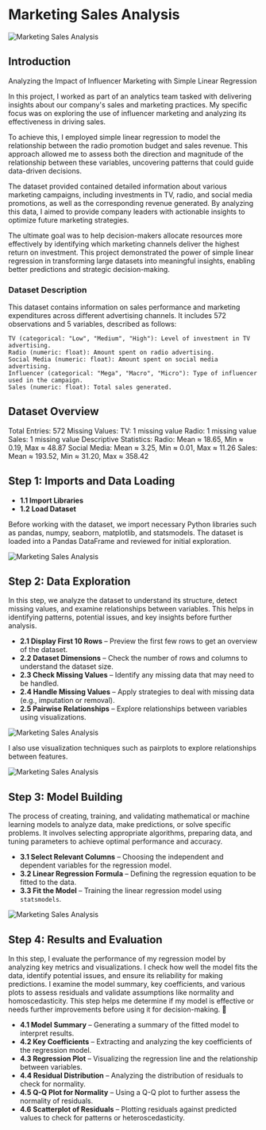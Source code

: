 # Marketing Sales Analysis

![Marketing Sales Analysis](data-analysis-intro.png) 



## Introduction

Analyzing the Impact of Influencer Marketing with Simple Linear Regression

In this project, I worked as part of an analytics team tasked with delivering insights about our company's sales and marketing practices. My specific focus was on exploring the use of influencer marketing and analyzing its effectiveness in driving sales.

To achieve this, I employed simple linear regression to model the relationship between the radio promotion budget and sales revenue. This approach allowed me to assess both the direction and magnitude of the relationship between these variables, uncovering patterns that could guide data-driven decisions.

The dataset provided contained detailed information about various marketing campaigns, including investments in TV, radio, and social media promotions, as well as the corresponding revenue generated. By analyzing this data, I aimed to provide company leaders with actionable insights to optimize future marketing strategies.

The ultimate goal was to help decision-makers allocate resources more effectively by identifying which marketing channels deliver the highest return on investment. This project demonstrated the power of simple linear regression in transforming large datasets into meaningful insights, enabling better predictions and strategic decision-making. 



### Dataset Description 

This dataset contains information on sales performance and marketing expenditures across different advertising channels. It includes 572 observations and 5 variables, described as follows:

    TV (categorical: "Low", "Medium", "High"): Level of investment in TV advertising.
    Radio (numeric: float): Amount spent on radio advertising.
    Social Media (numeric: float): Amount spent on social media advertising.
    Influencer (categorical: "Mega", "Macro", "Micro"): Type of influencer used in the campaign.
    Sales (numeric: float): Total sales generated. 

##  Dataset Overview 

   Total Entries: 572
    Missing Values:
        TV: 1 missing value
        Radio: 1 missing value
        Sales: 1 missing value
    Descriptive Statistics:
        Radio: Mean ≈ 18.65, Min ≈ 0.19, Max ≈ 48.87
        Social Media: Mean ≈ 3.25, Min ≈ 0.01, Max ≈ 11.26
        Sales: Mean ≈ 193.52, Min ≈ 31.20, Max ≈ 358.42 


## Step 1: Imports and Data Loading  

- **1.1 Import Libraries**  
- **1.2 Load Dataset**

Before working with the dataset, we import necessary Python libraries such as pandas, numpy, seaborn, matplotlib, and statsmodels. 
The dataset is loaded into a Pandas DataFrame and reviewed for initial exploration.


![Marketing Sales Analysis](import-load-data.png) 



## Step 2: Data Exploration  

In this step, we analyze the dataset to understand its structure, detect missing values, and examine relationships between variables. This helps in identifying patterns, potential issues, and key insights before further analysis.  

- **2.1 Display First 10 Rows** – Preview the first few rows to get an overview of the dataset.  
- **2.2 Dataset Dimensions** – Check the number of rows and columns to understand the dataset size.  
- **2.3 Check Missing Values** – Identify any missing data that may need to be handled.  
- **2.4 Handle Missing Values** – Apply strategies to deal with missing data (e.g., imputation or removal).  
- **2.5 Pairwise Relationships** – Explore relationships between variables using visualizations.  



![Marketing Sales Analysis](EDA.png) 



I also use visualization techniques such as pairplots to explore relationships between features.


![Marketing Sales Analysis](3.5-Pairwise-Relationships.png) 

## Step 3: Model Building  

The process of creating, training, and validating mathematical or machine learning models to analyze data, make predictions, or solve specific problems. It involves selecting appropriate algorithms, preparing data, and tuning parameters to achieve optimal performance and accuracy.  

- **3.1 Select Relevant Columns** – Choosing the independent and dependent variables for the regression model.  
- **3.2 Linear Regression Formula** – Defining the regression equation to be fitted to the data.  
- **3.3 Fit the Model** – Training the linear regression model using `statsmodels`.



![Marketing Sales Analysis](model-building.png) 





## Step 4: Results and Evaluation  

In this step, I evaluate the performance of my regression model by analyzing key metrics and visualizations. I check how well the model fits the data, identify potential issues, and ensure its reliability for making predictions. I examine the model summary, key coefficients, and various plots to assess residuals and validate assumptions like normality and homoscedasticity. This step helps me determine if my model is effective or needs further improvements before using it for decision-making. 🚀

- **4.1 Model Summary** – Generating a summary of the fitted model to interpret results.  
- **4.2 Key Coefficients** – Extracting and analyzing the key coefficients of the regression model.  
- **4.3 Regression Plot** – Visualizing the regression line and the relationship between variables.  
- **4.4 Residual Distribution** – Analyzing the distribution of residuals to check for normality.  
- **4.5 Q-Q Plot for Normality** – Using a Q-Q plot to further assess the normality of residuals.  
- **4.6 Scatterplot of Residuals** – Plotting residuals against predicted values to check for patterns or heteroscedasticity.  








        


    




